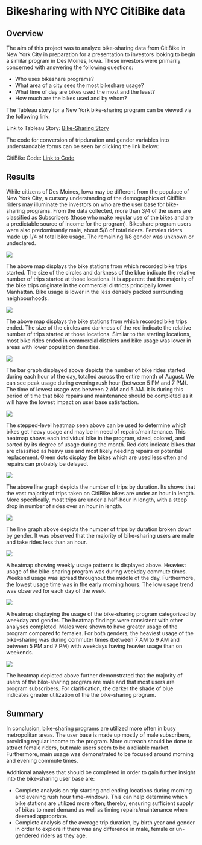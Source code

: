 # Bikesharing with NYC CitiBike data

## Overview

The aim of this project was to analyze bike-sharing data from CitiBike in New York City in preparation for a presentation to investors looking to begin a similar program in Des Moines, Iowa. These investors were primarily concerned with answering the following questions:

- Who uses bikeshare programs?
- What area of a city sees the most bikeshare usage?
- What time of day are bikes used the most and the least?
- How much are the bikes used and by whom?

The Tableau story for a New York bike-sharing program can be viewed via the following link:

Link to Tableau Story: [Bike-Sharing Story](https://public.tableau.com/app/profile/jbowman1086/viz/Bike-SharingAnalysis_16650956680760/Bike-SharingStory?publish=yes)

The code for conversion of tripduration and gender variables into understandable forms can be seen by clicking the link below:

CitiBike Code: [Link to Code](https://github.com/jbowman86/Bike_Sharing_Program/blob/b115cd6a194e53e2cb355f05b3027c4f48acf81f/NYC_CitiBike_Challenge.ipynb)

## Results

While citizens of Des Moines, Iowa may be different from the populace of New York City, a cursory understanding of the demographics of CitiBike riders may illuminate the investors on who are the user base for bike-sharing programs.  From the data collected, more than 3/4 of the users are classified as Subscribers (those who make regular use of the bikes and are a predictable source of income for the program).  Bikeshare program users were also predominantly male, about 5/8 of total riders.  Females riders made up 1/4 of total bike usage.  The remaining 1/8 gender was unknown or undeclared.

![](https://github.com/jbowman86/Bike_Sharing_Program/blob/be8fce428c4b8e4022c002ad7abf5cc1a634aba3/Images/NYC_Starting_Location.png)

The above map displays the bike stations from which recorded bike trips started. The size of the circles and darkness of the blue indicate the relative number of trips started at those locations. It is apparent that the majority of the bike trips originate in the commercial districts principally lower Manhattan.  Bike usage is lower in the less densely packed surrounding neighbourhoods. 

![](https://github.com/jbowman86/Bike_Sharing_Program/blob/be8fce428c4b8e4022c002ad7abf5cc1a634aba3/Images/NYC_Ending_Location.png)

The above map displays the bike stations from which recorded bike trips ended. The size of the circles and darkness of the red indicate the relative number of trips started at those locations. Similar to the starting locations, most bike rides ended in commercial districts and bike usage was lower in areas with lower population densities.

![](https://github.com/jbowman86/Bike_Sharing_Program/blob/ec964eb9723ea10f462aabe3b45768061943a633/Images/NYC_Peaki_Riding_Hours.png)

The bar graph displayed above depicts the number of bike rides started during each hour of the day, totalled across the entire month of August. We can see peak usage during evening rush hour (between 5 PM and 7 PM).  The time of lowest usage was between 2 AM and 5 AM.  It is during this period of time that bike repairs and maintenance should be completed as it will have the lowest impact on user base satisfaction.

![](https://github.com/jbowman86/Bike_Sharing_Program/blob/ec964eb9723ea10f462aabe3b45768061943a633/Images/NYC_Bike_Repairs.png)

The stepped-level heatmap seen above can be used to determine which bikes get heavy usage and may be in need of repairs/maintenance.  This heatmap shows each individual bike in the program, sized, colored, and sorted by its degree of usage during the month.  Red dots indicate bikes that are classified as heavy use and most likely needing repairs or potential replacement.  Green dots display the bikes which are used less often and repairs can probably be delayed.

![](https://github.com/jbowman86/Bike_Sharing_Program/blob/ec964eb9723ea10f462aabe3b45768061943a633/Images/NYC_trip_duration.png)

The above line graph depicts the number of trips by duration.  Its shows that the vast majority of trips taken on CitiBike bikes are under an hour in length. More specifically, most trips are under a half-hour in length, with a steep drop in number of rides over an hour in length.

![](https://github.com/jbowman86/Bike_Sharing_Program/blob/ec964eb9723ea10f462aabe3b45768061943a633/Images/NYC_trip_duration_gender.png)


The line graph above depicts the number of trips by duration broken down by gender.  It was observed that the majority of bike-sharing users are male and take rides less than an hour.

![](https://github.com/jbowman86/Bike_Sharing_Program/blob/ec964eb9723ea10f462aabe3b45768061943a633/Images/NYC_peak_use_hours.png)

A heatmap showing weekly usage patterns is displayed above. Heaviest usage of the bike-sharing program was during weekday commute times.  Weekend usage was spread throughout the middle of the day.  Furthermore, the lowest usage time was in the early morning hours.  The low usage trend was observed for each day of the week. 

![](https://github.com/jbowman86/Bike_Sharing_Program/blob/ec964eb9723ea10f462aabe3b45768061943a633/Images/NYC_Trips_per_Weekday_Gender_per_Hour.png)

A heatmap displaying the usage of the bike-sharing program categorized by weekday and gender.  The heatmap findings were consistent with other analyses completed.  Males were shown to have greater usage of the program compared to females.  For both genders, the heaviest usage of the bike-sharing was during commuter times (between 7 AM to 9 AM and between 5 PM and 7 PM) with weekdays having heavier usage than on weekends.  

![](https://github.com/jbowman86/Bike_Sharing_Program/blob/ec964eb9723ea10f462aabe3b45768061943a633/Images/NYC_trips_user_day_gender.png)

The heatmap depicted above further demonstrated that the majority of users of the bike-sharing program are male and that most users are program subscribers.  For clarification, the darker the shade of blue indicates greater utilization of the the bike-sharing program.

## Summary

In conclusion, bike-sharing programs are utilized more often in busy metropolitan areas.  The user base is made up mostly of male subscribers, providing regular income to the program. More outreach should be done to attract female riders, but male users seem to be a reliable market. Furthermore, main usage was demonstrated to be focused around morning and evening commute times.

Additional analyses that should be completed in order to gain further insight into the bike-sharing user base are:

- Complete analysis on trip starting and ending locations during morning and evening rush hour time-windows.  This can help determine which bike stations are utilized more often; thereby, ensuring sufficient supply of bikes to meet demand as well as timing repairs/maintenance when deemed appropriate.
- Complete analysis of the average trip duration, by birth year and gender in order to explore if there was any difference in male, female or un-gendered riders as they age.




